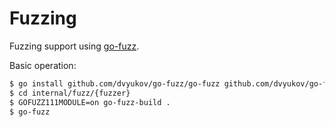 # Fuzzing

Fuzzing support using [go-fuzz](https://github.com/dvyukov/go-fuzz).

Basic operation:

```sh
$ go install github.com/dvyukov/go-fuzz/go-fuzz github.com/dvyukov/go-fuzz/go-fuzz-build
$ cd internal/fuzz/{fuzzer}
$ GOFUZZ111MODULE=on go-fuzz-build .
$ go-fuzz
```

